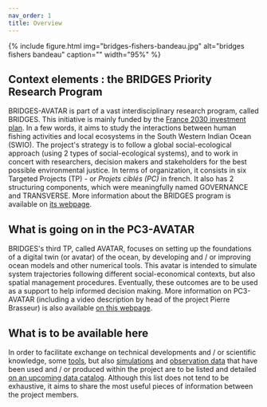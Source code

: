 ```yaml
---
nav_order: 1
title: Overview
---
```


{% include figure.html img="bridges-fishers-bandeau.jpg" alt="bridges fishers bandeau" caption="" width="95%" %}


## Context elements : the BRIDGES Priority Research Program

BRIDGES-AVATAR is part of a vast interdisciplinary research program, called BRIDGES. This initiative is mainly funded by the [France 2030 investment plan](https://www.info.gouv.fr/grand-dossier/france-2030). In a few words, it aims to study the interactions between human fishing activities and local ecosystems in the South Western Indian Ocean (SWIO). The project's strategy is to follow a global social-ecological approach (using 2 types of social-ecological systems), and to work in concert with researchers, decision makers and stakeholders for the best possible environmental justice. In terms of organization, it consists in six Targeted Projects (TP) - or *Projets ciblés (PC)* in french. It also has 2 structuring components, which were meaningfully named GOVERNANCE and TRANSVERSE.
More information about the BRIDGES program is available on [its webpage](https://www.bridges-wio.com/).

## What is going on in the PC3-AVATAR

BRIDGES's third TP, called AVATAR, focuses on setting up the foundations of a digital twin (or avatar) of the ocean, by developing and / or improving ocean models and other numerical tools. This avatar is intended to simulate system trajectories following different social-economical contexts, but also spatial management procedures. Eventually, these outcomes are to be used as a support to help informed decision making.
More information on PC3-AVATAR (including a video description by head of the project Pierre Brasseur) is also available [on this webpage](https://www.bridges-wio.com/projet/tp-3-avatar/).

## What is to be available here

In order to facilitate exchange on technical developments and / or scientific knowledge, some [tools](https://github.com/bridges-avatar/pc3-catalog/blob/main/README.md#PC3-tools), but also [simulations](https://github.com/bridges-avatar/pc3-catalog/blob/main/README.md#PC3-simulations) and [observation data](https://github.com/bridges-avatar/pc3-catalog/blob/main/README.md#PC3-observations) that have been used and / or produced within the project are to be listed and detailed [on an upcoming data catalog](https://github.com/bridges-avatar/pc3-catalog/). Although this list does not tend to be exhaustive, it aims to share the most useful pieces of information between the project members.
    
